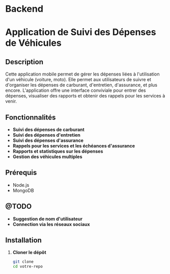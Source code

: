 # Backend

# Application de Suivi des Dépenses de Véhicules

## Description

Cette application mobile permet de gérer les dépenses liées à l'utilisation d'un véhicule (voiture, moto). Elle permet aux utilisateurs de suivre et d'organiser les dépenses de carburant, d'entretien, d'assurance, et plus encore. L'application offre une interface conviviale pour entrer des dépenses, visualiser des rapports et obtenir des rappels pour les services à venir.

## Fonctionnalités

- **Suivi des dépenses de carburant**
- **Suivi des dépenses d'entretien**
- **Suivi des dépenses d'assurance**
- **Rappels pour les services et les échéances d'assurance**
- **Rapports et statistiques sur les dépenses**
- **Gestion des véhicules multiples**

## Prérequis

- Node.js
- MongoDB


## @TODO
 - **Suggestion de nom d'utilisateur**
 - **Connection via les réseaux sociaux**

## Installation

1. **Cloner le dépôt**

   ```bash
   git clone 
   cd votre-repo
